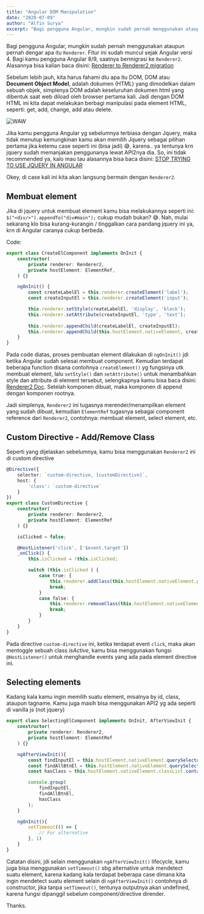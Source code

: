 ```yaml
---
title: "Angular DOM Manipulation"
date: "2020-07-09"
author: "Alfin Surya"
excerpt: "Bagi pengguna Angular, mungkin sudah pernah menggunakan ataupun pernah dengar apa itu Renderer. Fitur ini sudah muncul sejak Angular versi 4. Bagi kamu pengguna Angular 8/9, saatnya bermigrasi ke Renderer2. Alasannya"
---
```


Bagi pengguna Angular, mungkin sudah pernah menggunakan ataupun pernah dengar apa itu `Renderer`. Fitur ini sudah muncul sejak Angular versi 4. Bagi kamu pengguna Angular 8/9, saatnya bermigrasi ke `Renderer2`. Alasannya bisa kalian baca disini: [Renderer to Renderer2 migration](https://angular.io/guide/migration-renderer)


Sebelum lebih jauh, kita harus fahami dlu apa itu DOM, DOM atau **Document Object Model**, adalah dokumen (HTML) yang dimodelkan dalam sebuah objek, simplenya DOM adalah keseluruhan dokumen html yang dibentuk saat web diload oleh browser pertama kali. Jadi dengan DOM HTML ini kita dapat melakukan berbagi manipulasi pada element HTML, seperti: get, add, change, add atau delete.

![WAW](https://i.redd.it/3t9ltfiw2zv01.png)

Jika kamu pengguna Angular yg sebelumnya terbiasa dengan Jquery, maka tidak menutup kemungkinan kamu akan memilih Jquery sebagai pilihan pertama jika ketemu case seperti ini (bisa jadi) 😅, karena.. ya tentunya krn jquery sudah memanjakan penggunanya lewat API2nya dia. So, ini tidak recommended ya, kalo mau tau alasannya bisa baca disini: [STOP TRYING TO USE JQUERY IN ANGULAR](https://docs.angularjs.org/misc/faq#common-pitfalls)

Okey, di case kali ini kita akan langsung bermain dengan `Renderer2`.

## Membuat element
Jika di jquery untuk membuat element kamu bisa melakukannya seperti ini: `$("<div/>").appendTo("div#main");` cukup mudah bukan? 😅. Nah, mulai sekarang klo bisa kurang-kurangin / tinggalkan cara pandang jquery ini ya, krn di Angular caranya cukup berbeda.

Code:
```ts
export class CreateElComponent implements OnInit {
    constructor(
        private renderer: Renderer2,
        private hostElement: ElementRef,
    ) {}

    ngOnInit() {
        const createLabelEl = this.renderer.createElement('label');
        const createInputEl = this.renderer.createElement('input');

        this.renderer.setStyle(createLabelEl, 'display', 'block');
        this.renderer.setAttribute(createInputEl, 'type', 'text');
        
        this.renderer.appendChild(createLabelEl, createInputEl);
        this.renderer.appendChild(this.hostElement.nativeElement, createLabelEl);
    }
}
```

Pada code diatas, proses pembuatan element dilakukan di `ngOnInit()` jdi ketika Angular sudah selesai membuat component. Kemudian terdapat beberapa function disana contohnya `createElement()` yg fungsinya utk membuat element, lalu `setStyle()` dan `setAttribute()` untuk menambahkan style dan attribute di element tersebut, selengkapnya kamu bisa baca disini: [Renderer2 Doc](https://angular.io/api/core/Renderer2). Setelah komponen dibuat, maka komponen di append dengan komponen rootnya.

Jadi simplenya, `Renderer2` ini tugasnya merender/menampilkan element yang sudah dibuat, kemudian `ElementRef` tugasnya sebagai component reference dari `Renderer2`, contohnya: membuat element, select element, etc.

## Custom Directive - Add/Remove Class
Seperti yang dijelaskan sebelumnya, kamu bisa menggunakan `Renderer2` ini di custom directive

```ts
@Directive({
    selector: `custom-directive, [customDirective]`,
    host: {
        'class': `custom-directive`
    }
})
export class CustomDirective {
    constructor(
        private renderer: Renderer2, 
        private hostElement: ElementRef
    ) {}

    isClicked = false;

    @HostListener('click', ['$event.target'])
    _onClick() {
        this.isClicked = !this.isClicked;

        switch (this.isClicked ) {
            case true: {
                this.renderer.addClass(this.hostElement.nativeElement.parentNode, 'isActive');
                break;
            }
            case false: {
                this.renderer.removeClass(this.hostElement.nativeElement.parentNode, 'isActive');
                break;
            }
        }
    }
}
```
Pada directive `custom-directive` ini, ketika terdapat event `click`, maka akan mentoggle sebuah class *isActive*, kamu bisa menggunakan fungsi `@HostListener()` untuk menghandle events yang ada pada element directive ini.

## Selecting elements
Kadang kala kamu ingin memilih suatu element, misalnya by id, class, ataupun tagname. Kamu juga masih bisa menggunakan API2 yg ada seperti di vanilla js (not jquery)

```ts
export class SelectingElComponent implements OnInit, AfterViewInit {
    constructor(
        private renderer: Renderer2, 
        private hostElement: ElementRef
    ) {}

    ngAfterViewInit(){
        const findInputEl = this.hostElement.nativeElement.querySelector('input[type="checkbox"]');
        const findAllBtnEl = this.hostElement.nativeElement.querySelectorAll('button');
        const hasClass = this.hostElement.nativeElement.classList.contains('container');

        console.group(
            findInputEl,
            findAllBtnEl,
            hasClass
        );
    }

    ngOnInit(){
        setTimeout(() => {
            // For alternative
        }, 1)
    }
}
```
Catatan disini, jdi selain menggunakan `ngAfterViewInit()` lifecycle, kamu juga bisa menggunakan `setTimeout()` sbg alternative untuk mendetect suatu element, karena kadang kala terdapat beberapa case dimana kita ingin mendetect suatu element selain di `ngAfterViewInit()` contohnya di constructor, jika tanpa `setTimeout()`, tentunya outputnya akan undefined, karena fungsi dipanggil sebelum component/directive dirender.

Thanks.